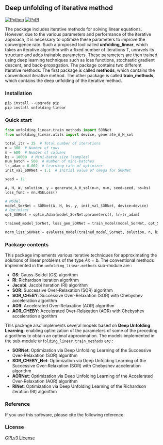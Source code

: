 ## Deep unfolding of iterative method
[![Python](https://img.shields.io/pypi/pyversions/tensorflow.svg?style=plastic)](https://pypi.org/project/unfolding-linear/) [![PyPI](https://badge.fury.io/py/unfolding-linear.svg)](https://pypi.org/project/unfolding-linear/)

The package includes iterative methods for solving linear equations. However, due to the various parameters and performance of the iterative approach, it is necessary to optimize these parameters to improve the convergence rate. Such a proposed tool called **unfolding_linear**, which takes an iterative algorithm with a fixed number of iterations T, unravels its structure and adds trainable parameters. These parameters are then trained using deep learning techniques such as loss functions, stochastic gradient descent, and back-propagation.
The package contains two different Iterative methods. The first package is called **methods**, which contains the conventional iterative method. The other package is called **train_methods**, which contains the deep unfolding of the iterative method.

### Installation 
```python
pip install --upgrade pip
pip install unfolding-linear
```
### Quick start
```python
from unfolding_linear.train_methods import SORNet 
from unfolding_linear.utils import device, generate_A_H_sol

total_itr = 25  # Total number of iterations
n = 300  # Number of rows
m = 600  # Number of columns
bs = 10000  # Mini-batch size (samples)
num_batch = 500  # Number of mini-batches
lr_adam = 0.002  # Learning rate of optimizer
init_val_SORNet = 1.1  # Initial value of omega for SORNet

seed = 12

A, H, W, solution, y = generate_A_H_sol(n=n, m=m, seed=seed, bs=bs)
loss_func = nn.MSELoss()

# Model
model_SorNet = SORNet(A, H, bs, y, init_val_SORNet, device=device)
# Optimizer
opt_SORNet = optim.Adam(model_SorNet.parameters(), lr=lr_adam)

trained_model_SorNet, loss_gen_SORNet = train_model(model_SorNet, opt_SORNet, loss_func, total_itr, solution, num_batch)

norm_list_SORNet = evaluate_model(trained_model_SorNet, solution, n, bs, total_itr, device=device)
```
### Package contents
This package implements various iterative techniques for approximating the solutions of linear problems of the type $Ax = b$. The conventional methods implemented in the ``unfolding_linear.methods`` sub-module are : 
- **GS**: Gauss-Seidel (GS) algorithm
- **RI**: Richardson iteration algorithm
- **Jacobi**: Jacobi iteration (RI) algorithm
- **SOR**: Successive Over-Relaxation (SOR) algorithm
- **SOR_CHEBY**: Successive Over-Relaxation (SOR) with Chebyshev acceleration algorithm
- **AOR**: Accelerated Over-Relaxation (AOR) algorithm
- **AOR_CHEBY**: Accelerated Over-Relaxation (AOR) with Chebyshev acceleration algorithm

This package also implements several models based on **Deep Unfolding Learning**, enabling optimization of the parameters of some of the preceding algorithms to obtain an optimal approximation. The models implemented in the sub-module ``unfolding_linear.train_methods`` are : 
- **SORNet**: Optimization via Deep Unfolding Learning of the Successive Over-Relaxation (SOR) algorithm
- **SOR_CHEBY_Net**: Optimization via Deep Unfolding Learning of the Successive Over-Relaxation (SOR) with Chebyshev acceleration algorithm
- **AORNet**: Optimization via Deep Unfolding Learning of the Accelerated Over-Relaxation (AOR) algorithm
- **RINet**: Optimization via Deep Unfolding Learning of the Richardson iteration (RI) algorithm

### Reference
If you use this software, please cite the following reference:

### License
[GPLv3 License](LICENSE)